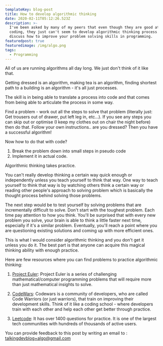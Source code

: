 ```yaml
---
templateKey: blog-post
title: How to develop algorithmic thinking
date: 2020-02-11T05:12:26.523Z
description: >-
  I've been asked by many of my peers that even though they are good at general
  coding, they just can't seem to develop algorithmic thinking process. We
  discuss how to improve your problem solving skills in programming.
featuredpost: true
featuredimage: /img/algo.png
tags:
  - Programming
---
```

All of us are running algorithms all day long. We just don't think of it like that.

Getting dressed is an algorithm, making tea is an algorithm, finding shortest path to a building is an algorithm - it's all just processes.

The skill is in being able to translate a process into code and that comes from being able to articulate the process in some way.

Find a problem - work out all the steps to solve that problem (literally just: Get trousers out of drawer, put left leg in, etc...). If you see any steps you can skip out or optimise (I keep my clothes out on chair the night before) then do that. Follow your own instructions.. are you dressed? Then you have a successful algorithm!

Now how to do that with code?

1. Break the problem down into small steps in pseudo code
2. Implement it in actual code.

Algorithmic thinking takes practice.

You can't really develop thinking a certain way quick enough or independently unless you teach yourself to think that way. One way to teach yourself to think that way is by watching others think a certain way or reading other people's approach to solving problem which is basically the thought process behind solving those problems. 

The next step would be to test yourself by solving problems that are incrementally difficult to solve. Don't start with the toughest problem. Each time pay attention to how you think. You'll be surprised that with every new problem you solve, your brain is able to think a little faster next time, especially if it's a similar problem. Eventually, you'll reach a point where you are questioning existing solutions and coming up with more efficient ones. 

This is what I would consider algorithmic thinking and you don't get it unless you do it. The best part is that anyone can acquire this magical thinking ability with enough practice.

Here are few resources where you can find problems to practice algorithmic thinking:

1. [Project Euler](https://projecteuler.net/): Project Euler is a series of challenging mathematical/computer programming problems that will require more than just mathematical insights to solve. 

2. [CodeWars](https://www.codewars.com/): Codewars is a community of developers, who are called Code Warriors (or just warriors), that train on improving their development skills. Think of it like a coding school - where developers train with each other and help each other get better through practice.

3. [Leetcode](https://leetcode.com/): It has over 1400 questions for practice. It is one of the largest tech communities with hundreds of thousands of active users.

You can provide feedback to this post by writing an email to : 	talkingdevblog+algo@gmail.com
